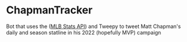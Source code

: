 # ChapmanTracker
Bot that uses the ([MLB Stats API](https://github.com/toddrob99/MLB-StatsAPI)) and Tweepy to tweet Matt Chapman's daily and season statline in his 2022 (hopefully MVP) campaign
